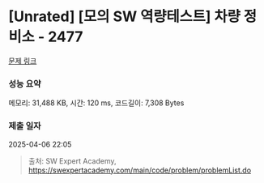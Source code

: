 # [Unrated] [모의 SW 역량테스트] 차량 정비소 - 2477 

[문제 링크](https://swexpertacademy.com/main/code/problem/problemDetail.do?contestProbId=AV6c6bgaIuoDFAXy) 

### 성능 요약

메모리: 31,488 KB, 시간: 120 ms, 코드길이: 7,308 Bytes

### 제출 일자

2025-04-06 22:05



> 출처: SW Expert Academy, https://swexpertacademy.com/main/code/problem/problemList.do